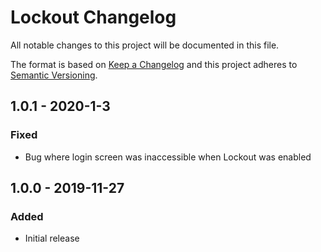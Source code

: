 # Lockout Changelog

All notable changes to this project will be documented in this file.

The format is based on [Keep a Changelog](http://keepachangelog.com/) and this project adheres to [Semantic Versioning](http://semver.org/).

## 1.0.1 - 2020-1-3
### Fixed
- Bug where login screen was inaccessible when Lockout was enabled

## 1.0.0 - 2019-11-27
### Added
- Initial release
